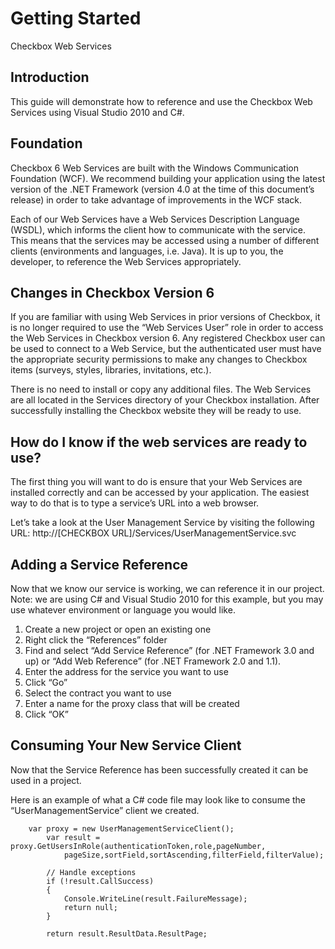 # Getting Started #
Checkbox Web Services

## Introduction ##

This guide will demonstrate how to reference and use the Checkbox Web Services using Visual Studio 2010 and C#. 

## Foundation ##

Checkbox 6 Web Services are built with the Windows Communication Foundation (WCF).  We recommend building your application using the latest version of the .NET Framework (version 4.0 at the time of this document’s release) in order to take advantage of improvements in the WCF stack. 

Each of our Web Services have a Web Services Description Language (WSDL), which informs the client how to communicate with the service. This means that the services may be accessed using a number of different clients (environments and languages, i.e. Java).  It is up to you, the developer, to reference the Web Services appropriately. 

## Changes in Checkbox Version 6 ##

If you are familiar with using Web Services in prior versions of Checkbox, it is no longer required to use the “Web Services User” role in order to access the Web Services in Checkbox version 6.  Any registered Checkbox user can be used to connect to a Web Service, but the authenticated user must have the appropriate security permissions to make any changes to Checkbox items (surveys, styles, libraries, invitations, etc.). 

There is no need to install or copy any additional files. The Web Services are all located in the Services directory of your Checkbox installation. After successfully installing the Checkbox website they will be ready to use.

## How do I know if the web services are ready to use? ##

The first thing you will want to do is ensure that your Web Services are installed correctly and can be accessed by your application. The easiest way to do that is to type a service’s URL into a web browser. 

Let’s take a look at the User Management Service by visiting the following URL:  http://[CHECKBOX URL]/Services/UserManagementService.svc  

## Adding a Service Reference ##

Now that we know our service is working, we can reference it in our project. 
Note: we are using C# and Visual Studio 2010 for this example, but you may use whatever environment or language you would like. 
<ol>
<li> Create a new project or open an existing one </li>
<li> Right click the “References” folder </li>
<li> Find and select “Add Service Reference” (for .NET Framework 3.0 and up) or “Add Web Reference” (for .NET Framework 2.0 and 1.1). </li>
<li> Enter the address for the service you want to use </li>
<li> Click “Go” </li>
<li> Select the contract you want to use </li>
<li> Enter a name for the proxy class that will be created</li> 
<li> Click “OK” </li>
 </ol>

## Consuming Your New Service Client ##

Now that the Service Reference has been successfully created it can be used in a project. 

Here is an example of what a C# code file may look like to consume the “UserManagementService” client we created. 


   		var proxy = new UserManagementServiceClient();
            var result = proxy.GetUsersInRole(authenticationToken,role,pageNumber,
				pageSize,sortField,sortAscending,filterField,filterValue);

            // Handle exceptions
            if (!result.CallSuccess)
            {
                Console.WriteLine(result.FailureMessage);
                return null;
            }

            return result.ResultData.ResultPage;


